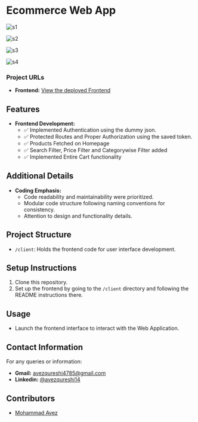 # Ecommerce Web App

![s1](https://github.com/avezqureshi14/avez-bwi-ecommerce/assets/95353195/f0342031-fed2-44e9-b516-41cb82a3e8e0)

![s2](https://github.com/avezqureshi14/avez-bwi-ecommerce/assets/95353195/d84ee0d1-96af-4756-b4ee-1b554e2206e9)

![s3](https://github.com/avezqureshi14/avez-bwi-ecommerce/assets/95353195/84c3aaf8-306c-4d40-a4f9-743d3a5ed725)

![s4](https://github.com/avezqureshi14/avez-bwi-ecommerce/assets/95353195/c91a204f-3485-4a18-b3ab-39a2fd2b5682)



### Project URLs
- **Frontend:** [View the deployed Frontend](https://avez-bwi-ecommerce.netlify.app/)

## Features
- **Frontend Development:**
  - ✅ Implemented Authentication using the dummy json.
  - ✅ Protected Routes and Proper Authorization using the saved token.
  - ✅ Products Fetched on Homepage
  - ✅ Search Filter, Price Filter and Categorywise Filter added
  - ✅ Implemented Entire Cart functionality 



## Additional Details
- **Coding Emphasis:**
  - Code readability and maintainability were prioritized.
  - Modular code structure following naming conventions for consistency.
  - Attention to design and functionality details.

## Project Structure

- `/client`: Holds the frontend code for user interface development.

## Setup Instructions

1. Clone this repository.
2. Set up the frontend by going to the `/client` directory and following the README instructions there.

## Usage

- Launch the frontend interface to interact with the Web Application.

## Contact Information
For any queries or information:
- **Gmail:** avezqureshi4785@gmail.com
- **Linkedin:** [@avezqureshi14](https://www.linkedin.com/in/avezqureshi14/)

## Contributors

- [Mohammad Avez](https://github.com/avezqureshi14)
